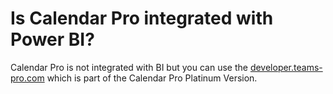 # Is Calendar Pro integrated with Power BI?

<p class="no-margin">Calendar Pro is not integrated with BI but you can use the <a href="https://developer.teams-pro.com/" target="_blank" class="intercom-content-link">developer.teams-pro.com</a> which is part of the Calendar Pro Platinum Version.</p>

<Hubspot />
<Clarity />
<GoogleAnalytics />

